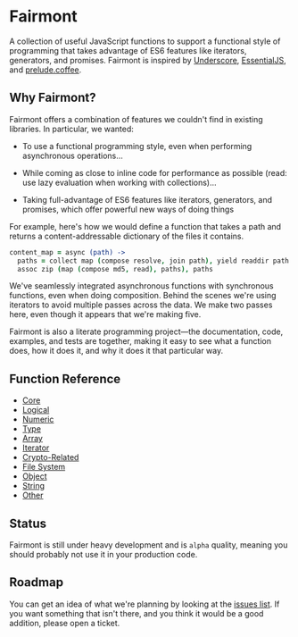 # Fairmont

A collection of useful JavaScript functions to support a functional style of programming that takes advantage of ES6 features like iterators, generators, and promises. Fairmont is inspired by [Underscore][100], [EssentialJS][110], and [prelude.coffee][120].

[100]:http://underscorejs.org/
[110]:https://github.com/elclanrs/essential.js
[120]:http://xixixao.github.io/prelude-ls/

## Why Fairmont?

Fairmont offers a combination of features we couldn't find in existing libraries. In particular, we wanted:

* To use a functional programming style, even when performing asynchronous operations&hellip;

* While coming as close to inline code for performance as possible (read: use lazy evaluation when working with collections)&hellip;

* Taking full-advantage of ES6 features like iterators, generators, and promises, which offer powerful new ways of doing things

For example, here's how we would define a function that takes a path and returns a content-addressable dictionary of the files it contains.

```coffee
content_map = async (path) ->
  paths = collect map (compose resolve, join path), yield readdir path
  assoc zip (map (compose md5, read), paths), paths
```

We've seamlessly integrated asynchronous functions with synchronous functions, even when doing composition. Behind the scenes we're using iterators to avoid multiple passes across the data. We make two passes here, even though it appears that we're making five.

Fairmont is also a literate programming project—the documentation, code, examples, and tests are together, making it easy to see what a function does, how it does it, and why it does it that particular way.

## Function Reference

* [Core][core]
* [Logical][logical]
* [Numeric][numeric]
* [Type][core]
* [Array][array]
* [Iterator][it]
* [Crypto-Related][crypto]
* [File System][fs]
* [Object][object]
* [String][string]
* [Other][misc]


[core]:src/core.litcoffee
[logical]:src/logical.litcoffee
[numeric]:src/numeric.litcoffee
[type]:src/type.litcoffee
[array]:src/array.litcoffee
[it]:src/iterator.litcoffee
[crypto]:src/crypto.litcoffee
[fs]:src/fs.litcoffee
[object]:src/object.litcoffee
[string]:src/string.litcoffee
[misc]:src/index.litcoffee

## Status

Fairmont is still under heavy development and is `alpha` quality, meaning you should probably not use it in your production code.

## Roadmap

You can get an idea of what we're planning by looking at the [issues list][200]. If you want something that isn't there, and you think it would be a good addition, please open a ticket.

[200]:https://github.com/pandastrike/fairmont/issues
